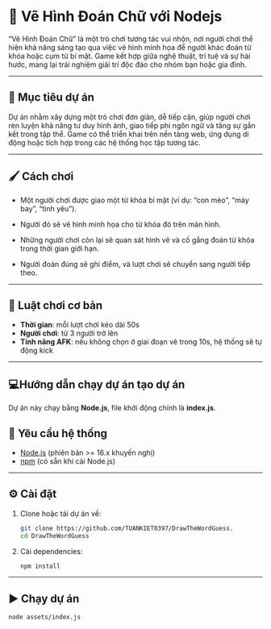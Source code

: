 # 🎨 Vẽ Hình Đoán Chữ với Nodejs

“Vẽ Hình Đoán Chữ” là một trò chơi tương tác vui nhộn, nơi người chơi thể hiện khả năng sáng tạo qua việc vẽ hình minh họa để người khác đoán từ khóa hoặc cụm từ bí mật. Game kết hợp giữa nghệ thuật, trí tuệ và sự hài hước, mang lại trải nghiệm giải trí độc đáo cho nhóm bạn hoặc gia đình.

---

## 🚀 Mục tiêu dự án

Dự án nhằm xây dựng một trò chơi đơn giản, dễ tiếp cận, giúp người chơi rèn luyện khả năng tư duy hình ảnh, giao tiếp phi ngôn ngữ và tăng sự gắn kết trong tập thể. Game có thể triển khai trên nền tảng web, ứng dụng di động hoặc tích hợp trong các hệ thống học tập tương tác.

---

## 🖌️ Cách chơi

-   Một người chơi được giao một từ khóa bí mật (ví dụ: “con mèo”, “máy bay”, “tình yêu”).

-   Người đó sẽ vẽ hình minh họa cho từ khóa đó trên màn hình.

-   Những người chơi còn lại sẽ quan sát hình vẽ và cố gắng đoán từ khóa trong thời gian giới hạn.

-   Người đoán đúng sẽ ghi điểm, và lượt chơi sẽ chuyển sang người tiếp theo.

---

## 📜 Luật chơi cơ bản

-   **Thời gian**: mỗi lượt chơi kéo dài 50s
-   **Người chơi**: từ 3 người trở lên
-   **Tính năng AFK**: nếu không chọn ở giai đoạn vẽ trong 10s, hệ thống sẽ tự động kick

---

## 💻Hướng dẫn chạy dự án tạo dự án

Dự án này chạy bằng **Node.js**, file khởi động chính là **index.js**.

## 📌 Yêu cầu hệ thống

-   [Node.js](https://nodejs.org/) (phiên bản >= 16.x khuyến nghị)
-   [npm](https://www.npmjs.com/) (có sẵn khi cài Node.js)

---

## ⚙️ Cài đặt

1. Clone hoặc tải dự án về:

    ```bash
    git clone https://github.com/TUANKIET0397/DrawTheWordGuess.
    cd DrawTheWordGuess
    ```

2. Cài dependencies:
    ```bash
    npm install
    ```

---

## ▶️ Chạy dự án

```bash
node assets/index.js
```
